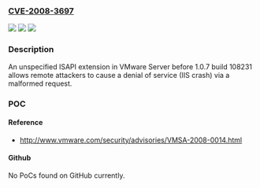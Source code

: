 ### [CVE-2008-3697](https://cve.mitre.org/cgi-bin/cvename.cgi?name=CVE-2008-3697)
![](https://img.shields.io/static/v1?label=Product&message=n%2Fa&color=blue)
![](https://img.shields.io/static/v1?label=Version&message=n%2Fa&color=blue)
![](https://img.shields.io/static/v1?label=Vulnerability&message=n%2Fa&color=brighgreen)

### Description

An unspecified ISAPI extension in VMware Server before 1.0.7 build 108231 allows remote attackers to cause a denial of service (IIS crash) via a malformed request.

### POC

#### Reference
- http://www.vmware.com/security/advisories/VMSA-2008-0014.html

#### Github
No PoCs found on GitHub currently.

